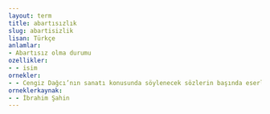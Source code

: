 ```yaml
---
layout: term
title: abartısızlık
slug: abartisizlik
lisan: Türkçe
anlamlar:
- Abartısız olma durumu
ozellikler:
- - isim
ornekler:
- - Cengiz Dağcı’nın sanatı konusunda söylenecek sözlerin başında eserlerinin realiteye bağlılığı ve üslubunun sadeliği, abartısızlığı gelir.
orneklerkaynak:
- - İbrahim Şahin
---
```

